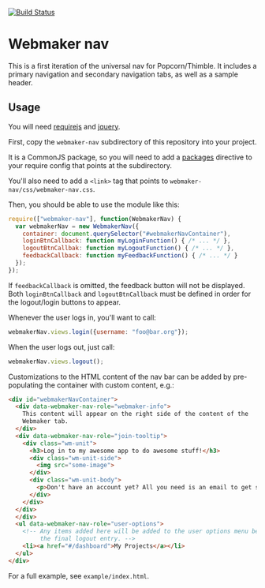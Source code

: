 [![Build Status](https://travis-ci.org/k88hudson/webmaker-nav.png)](https://travis-ci.org/k88hudson/webmaker-nav)

# Webmaker nav

This is a first iteration of the universal nav for Popcorn/Thimble. It includes a primary navigation and secondary navigation tabs, as well as a sample header.

## Usage

You will need [requirejs][] and [jquery][].

First, copy the `webmaker-nav` subdirectory of this repository into your project.

It is a CommonJS package, so you will need to add a [packages][]
directive to your require config that points at the subdirectory.

You'll also need to add a `<link>` tag that points to `webmaker-nav/css/webmaker-nav.css`.

Then, you should be able to use the module like this:

```javascript
require(["webmaker-nav"], function(WebmakerNav) {
  var webmakerNav = new WebmakerNav({
    container: document.querySelector("#webmakerNavContainer"),
    loginBtnCallback: function myLoginFunction() { /* ... */ },
    logoutBtnCallbak: function myLogoutFunction() { /* ... */ },
    feedbackCallback: function myFeedbackFunction() { /* ... */ }
  });
});
```

If `feedbackCallback` is omitted, the feedback button will not be displayed.
Both `loginBtnCallback` and `logoutBtnCallback` must be defined in order for the logout/login buttons to appear.

Whenever the user logs in, you'll want to call:

```javascript
webmakerNav.views.login({username: "foo@bar.org"});
```

When the user logs out, just call:

```javascript
webmakerNav.views.logout();
```

Customizations to the HTML content of the nav bar can be added by
pre-populating the container with custom content, e.g.:

```html
<div id="webmakerNavContainer">
  <div data-webmaker-nav-role="webmaker-info">
    This content will appear on the right side of the content of the
    Webmaker tab.
  </div>
  <div data-webmaker-nav-role="join-tooltip">
    <div class="wm-unit">
      <h3>Log in to my awesome app to do awesome stuff!</h3>
      <div class="wm-unit-side">
        <img src="some-image">
      </div>
      <div class="wm-unit-body">
        <p>Don't have an account yet? All you need is an email to get started. Webmaker uses <strong>Persona</strong>, which puts you in control of your identity through a single email address of your choice.</p>
      </div>
    </div>
  </div>
  </div>
  <ul data-webmaker-nav-role="user-options">
    <!-- Any items added here will be added to the user options menu before
         the final logout entry. -->
    <li><a href="#/dashboard">My Projects</a></li>
  </ul>
</div>
```

For a full example, see `example/index.html`.

  [jquery]: http://jquery.com/
  [requirejs]: http://requirejs.org/
  [packages]: http://requirejs.org/docs/api.html#packages

